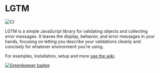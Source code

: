 # LGTM

![CI](https://github.com/square/lgtm/workflows/CI/badge.svg)

LGTM is a simple JavaScript library for validating objects and collecting error
messages. It leaves the display, behavior, and error messages in your hands,
focusing on letting you describe your validations cleanly and concisely for
whatever environment you're using.

For examples, installation, setup and more [see the wiki](https://github.com/square/lgtm/wiki).

[![Greenkeeper badge](https://badges.greenkeeper.io/square/lgtm.svg)](https://greenkeeper.io/)
